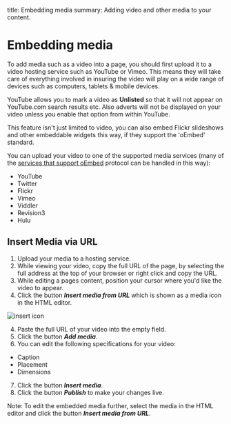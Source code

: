 title: Embedding media
summary: Adding video and other media to your content.

# Embedding media

To add media such as a video into a page, you should first upload it to a video hosting service such as YouTube or Vimeo. This means they will take care of everything involved in insuring the video will play on a wide range of devices such as computers, tablets & mobile devices.

YouTube allows you to mark a video as **Unlisted** so that it will not appear on YouTube.com search results etc. Also adverts will not be displayed on your video unless you enable that option from within YouTube.

<div class="note" markdown="1">This feature isn't just limited to video, you can also embed Flickr slideshows and other embeddable widgets this way, if they support the 'oEmbed' standard.</div>

You can upload your video to one of the supported media services (many of the [services that support oEmbed](http://oembed.com/#section7) protocol can be handled in this way):
* YouTube
* Twitter
* Flickr
* Vimeo
* Viddler
* Revision3
* Hulu

## Insert Media via URL

1. Upload your media to a hosting service.
2. While viewing your video, copy the full URL of the page, by selecting the full address at the top of your browser or right click and copy the URL.
3. While editing a pages content, position your cursor where you'd like the video to appear.
3. Click the button ***Insert media from URL*** which is shown as a media icon in the HTML editor.

![insert icon](/_images/insert-media-icon.png)

4. Paste the full URL of your video into the empty field.
5. Click the button ***Add media***.
6. You can edit the following specifications for your video:
* Caption
* Placement
* Dimensions
7. Click the button ***Insert media***.
8. Click the button ***Publish*** to make your changes live.

Note: To edit the embedded media further, select the media in the HTML editor and click the button ***Insert media from URL***.
